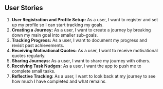 ## User Stories
1. **User Registration and Profile Setup:** As a user, I want to register and set up my profile so I can start tracking my goals.
2. **Creating a Journey:** As a user, I want to create a journey by breaking down my main goal into smaller sub-goals.
3. **Tracking Progress:** As a user, I want to document my progress and revisit past achievements.
4. **Receiving Motivational Quotes:** As a user, I want to receive motivational quotes regularly.
5. **Sharing Journeys:** As a user, I want to share my journey with others.
6. **Receiving Task Nudges:** As a user, I want the app to push me to complete small tasks.
7. **Reflective Tracking:** As a user, I want to look back at my journey to see how much I have completed and what remains.
